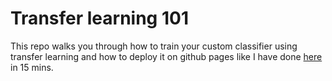 # Transfer learning 101
This repo walks you through how to train your custom classifier using transfer learning and 
how to deploy it on github pages like I have done [here](https://bjarkehautop.github.io/Transfer-learning/) in 15 mins. 
